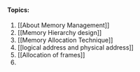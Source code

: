 

#### Topics:

1. [[About Memory Management]]
2. [[Memory Hierarchy design]]
3. [[Memory Allocation Technique]]
4. [[logical address and physical address]]
5. [[Allocation of frames]]
6. 